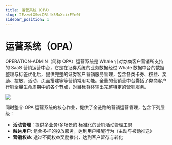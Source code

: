 ```yaml
---
title: 运营系统（OPA）
slug: IEzzwtXSwiQRlfk5MxXcixFYn0f
sidebar_position: 1
---
```



# 运营系统（OPA）

OPERATION-ADMIN（简称 OPA）运营系统是 Whale 针对劵商客户营销所支持的 SaaS 营销运营中台，它是在证劵系统的业务数据经过 Whale 数据中台的数据整理与标签优化后，提供完整的证劵客户营销服务管理，包含各类卡券、权益、奖励、投放、活动、页⾯搭建等等营销常⽤功能。全量的营销营中台囊括了劵商客户行销全量⽣命周期中的各个节点，对目标群体输出完整特定的营销服务。

<img src="/assets/KmiYbhbDAoAHxXxdPphcQWeLnCg.png" src-width="2464" src-height="984" align="center"/>

同时整个 OPA 运营系统的核心作业，提供了全链路的营销运营管理，包含下列层级：

- <b>活动管理</b>：提供多业务/多场景的 标准化的营销活动管理工具
- <b>触达用户</b>:   组合多样的投放服务，达到用户唤醒行为（主动与被动推送）
- <b>营销权益</b>:   透过不同权益奖励推出，达到客户留存与转化

     

